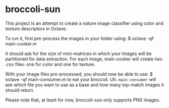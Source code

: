 broccoli-sun
============

This project is an attempt to create a nature image classifier using color and texture descriptors in Octave. 

To run it, first pre-process the images in your folder using:
        $ octave -qf main-cooker.m

It should ask for the size of mini-matrices in which your images will be partitioned for data extraction. For each image, main-cooker will create two .csv files: one for color and one for texture.


With your image files pre-processed, you should now be able to use:
     	$ octave -qf main-consumer.m
to eat your broccoli. Uh.
`main-consumer` will ask which file you want to use as a base and how many top-match images it should return.


Please note that, at least for now, broccoli-sun only supports PNG images. 